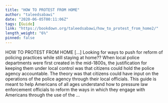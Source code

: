 ```yaml
---
title: "HOW TO PROTEST FROM HOME"
author: "taleedsabawi"
date: "2020-06-05T00:11:06Z"
tags: [Guide]
link: "https://bookdown.org/taleedsabawi/how_to_protest_from_home2/"
length_weight: "6%"
pinned: false
---
```


HOW TO PROTEST FROM HOME [...] Looking for ways to push for reform of policing practices while still staying at home?? When local police departments were first created in the mid-1800s, the justification for keeping them under local control was that citizens could hold the police agency accountable. The theory was that citizens could have input on the operations of the police agency through their local officials. This guide is meant to help Americans of all ages understand how to pressure law enforcement officials to reform the ways in which they engage with Americans through the use of the ...

